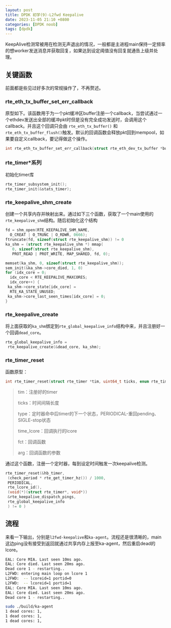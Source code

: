 ```yaml
---
layout: post
title: DPDK 初学(9)-L2fwd Keepalive
date: 2023-11-05 21:10 +0800
categories: [DPDK noob]
tags: [dpdk]
---
```

KeepAlive检测常被用在检测无声退出的情况，一般都是主进程main保持一定频率的想worker发送消息并获取回复，如果达到设定阈值没有回复就通告上级并处理。

## 关键函数

前面都是些见过好多次的常规操作了，不再赘述。

### rte_eth_tx_buffer_set_err_callback

原型如下。该函数用于为一个pkt缓冲区buffer注册一个callback，当尝试通过一个ethdev发送出全部的缓冲pkt时但是没有完全成功发送时，会调用这个callback。并且这个回调只会由 `rte_eth_tx_buffer()` 和`rte_eth_tx_buffer_flush()`触发。默认的回调函数会释放pkt回到mempool，如果要自定义callback，要记得做这个操作。

```c
int rte_eth_tx_buffer_set_err_callback(struct rte_eth_dev_tx_buffer *buffer, buffer_tx_error_fn callback, void *userdata)
```

### rte_timer*系列

初始化timer库

```c
rte_timer_subsystem_init();
rte_timer_init(&stats_timer);
```

### rte_keepalive_shm_create

创建一个共享内存并映射出来。通过如下三个函数，获取了一个main使用的`rte_keepalive_shm`结构。随后初始化这个结构

```c
fd = shm_open(RTE_KEEPALIVE_SHM_NAME,
  O_CREAT | O_TRUNC | O_RDWR, 0666);
ftruncate(fd, sizeof(struct rte_keepalive_shm)) != 0
ka_shm = (struct rte_keepalive_shm *) mmap(
   0, sizeof(struct rte_keepalive_shm),
   PROT_READ | PROT_WRITE, MAP_SHARED, fd, 0);

memset(ka_shm, 0, sizeof(struct rte_keepalive_shm));
sem_init(&ka_shm->core_died, 1, 0)
for (idx_core = 0;
  idx_core < RTE_KEEPALIVE_MAXCORES;
  idx_core++) {
 ka_shm->core_state[idx_core] =
  RTE_KA_STATE_UNUSED;
 ka_shm->core_last_seen_times[idx_core] = 0;
}
```

### rte_keepalive_create

将上面获取的`ka_shm`绑定到`rte_global_keepalive_info`结构中来，并且注册好一个回调`dead_core`。

```c
rte_global_keepalive_info =
 rte_keepalive_create(&dead_core, ka_shm);
```

### rte_timer_reset

函数原型：

```c
int rte_timer_reset(struct rte_timer *tim, uint64_t ticks, enum rte_timer_type type, unsigned int tim_lcore, rte_timer_cb_t fct, void *arg)
```

> tim：注册好的timer
>
> ticks：时间间隔长度
>
> type：定时器命中后timer的下一个状态，PERIODICAL-重回pending、SIGLE-stop状态
>
> time_lcore：回调执行的lcore
>
> fct：回调函数
>
> arg：回调函数的参数

通过这个函数，注册一个定时器，每到设定时间触发一次keepalive检测。

```c
rte_timer_reset(&hb_timer,
 (check_period * rte_get_timer_hz()) / 1000,
 PERIODICAL,
 rte_lcore_id(),
 (void(*)(struct rte_timer*, void*))
 &rte_keepalive_dispatch_pings,
 rte_global_keepalive_info
 ) != 0 )
```

## 流程

来看一下输出，分别是`l2fwd-keepalive`和`ka-agent`。流程还是很清晰的，main这边ping没有接受到返回就通过共享内存上报至ka-agent，然后重启dead的lcore。

```bash
EAL: Core MIA. Last seen 10ms ago.
EAL: Core died. Last seen 20ms ago.
Dead core 1 - restarting..
L2FWD: entering main loop on lcore 1
L2FWD:  -- lcoreid=1 portid=0
L2FWD:  -- lcoreid=1 portid=1
EAL: Core MIA. Last seen 10ms ago.
EAL: Core died. Last seen 20ms ago.
Dead core 1 - restarting..
```

```bash
sudo ./build/ka-agent
1 dead cores: 1,
1 dead cores: 1,
1 dead cores: 1,
```
